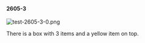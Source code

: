 #### 2605-3
![test-2605-3-0.png](https://github.com/lil-lab/nlvr/raw/master/nlvr/test/images/2/test-2605-3-0.png "test-2605-3-0.png")

There is a box with 3 items and a yellow item on top.